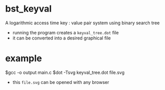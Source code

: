 # bst_keyval
A logarithmic access time key : value pair system using binary search tree

- running the program creates a `keyval_tree.dot` file
- it can be converted into a desired graphical file
# example
$gcc -o output main.c
$dot -Tsvg keyval_tree.dot file.svg
- this `file.svg` can be opened with any browser
